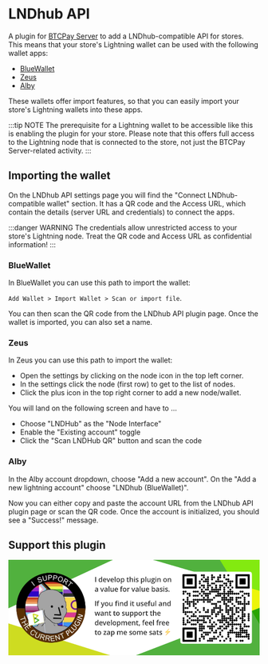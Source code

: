 # LNDhub API

A plugin for [BTCPay Server](https://github.com/btcpayserver) to add a LNDhub-compatible API for stores.
This means that your store's Lightning wallet can be used with the following wallet apps:

- [BlueWallet](https://bluewallet.io/)
- [Zeus](https://zeusln.app/)
- [Alby](https://getalby.com/)

These wallets offer import features, so that you can easily import your store's Lightning wallets into these apps.

:::tip NOTE
The prerequisite for a Lightning wallet to be accessible like this is enabling the plugin for your store.
Please note that this offers full access to the Lightning node that is connected to the store, not just the BTCPay Server-related activity.
:::

## Importing the wallet

On the LNDhub API settings page you will find the "Connect LNDhub-compatible wallet" section.
It has a QR code and the Access URL, which contain the details (server URL and credentials) to connect the apps.

:::danger WARNING
The credentials allow unrestricted access to your store's Lightning node.
Treat the QR code and Access URL as confidential information!
:::

### BlueWallet

In BlueWallet you can use this path to import the wallet:

`Add Wallet > Import Wallet > Scan or import file`.

You can then scan the QR code from the LNDhub API plugin page.
Once the wallet is imported, you can also set a name.

### Zeus

In Zeus you can use this path to import the wallet:

- Open the settings by clicking on the node icon in the top left corner.
- In the settings click the node (first row) to get to the list of nodes.
- Click the plus icon in the top right corner to add a new node/wallet.

You will land on the following screen and have to …

- Choose "LNDHub" as the "Node Interface"
- Enable the "Existing account" toggle
- Click the "Scan LNDHub QR" button and scan the code

### Alby

In the Alby account dropdown, choose "Add a new account".
On the "Add a new lightning account" choose "LNDhub (BlueWallet)".

Now you can either copy and paste the account URL from the LNDhub API plugin page or scan the QR code.
Once the account is initialized, you should see a "Success!" message.

## Support this plugin

[![Support this plugin](./docs/img/support.png)](lightning:LNURL1DP68GURN8GHJ7AMPD3KX2AR0VEEKZAR0WD5XJTNRDAKJ7TNHV4KXCTTTDEHHWM30D3H82UNVWQHKXUN0WAJX2ER9V9E8G6PN8QSKVTEZ)
